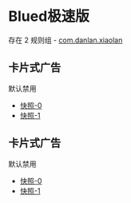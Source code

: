# Blued极速版

存在 2 规则组 - [com.danlan.xiaolan](/src/apps/com.danlan.xiaolan.ts)

## 卡片式广告

默认禁用

- [快照-0](https://i.gkd.li/import/13421613)
- [快照-1](https://i.gkd.li/import/13421622)

## 卡片式广告

默认禁用

- [快照-0](https://i.gkd.li/import/13421923)
- [快照-1](https://i.gkd.li/import/13422170)
